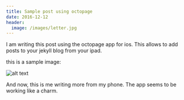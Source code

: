```yaml
---
title: Sample post using octopage
date: 2016-12-12
header:
  image: /images/letter.jpg
---
```


I am writing this post using the octopage app for ios. This allows to add posts to your jekyll blog from your ipad.

this is a sample image:

![alt text](https://jrekier.github.io/bio-photo.jpg)

And now, this is me writing more from my phone. The app seems to be working like a charm.
